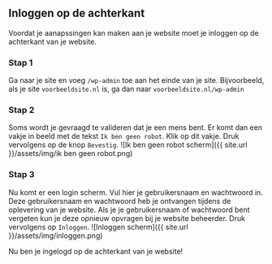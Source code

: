 ## Inloggen op de achterkant
Voordat je aanapssingen kan maken aan je website moet je inloggen op de achterkant van je website.

### Stap 1
Ga naar je site en voeg `/wp-admin` toe aan het einde van je site. Bijvoorbeeld, als je site `voorbeeldsite.nl` is, ga dan naar `voorbeeldsite.nl/wp-admin`

### Stap 2
Soms wordt je gevraagd te valideren dat je een mens bent. Er komt dan een vakje in beeld met de tekst `Ik ben geen robot`. Klik op dit vakje. Druk vervolgens op de knop `Bevestig`.
![Ik ben geen robot scherm]({{ site.url }}/assets/img/ik ben geen robot.png)

### Stap 3
Nu komt er een login scherm. Vul hier je gebruikersnaam en wachtwoord in. Deze gebruikersnaam en wachtwoord heb je ontvangen tijdens de oplevering van je website. Als je je gebruikersnaam of wachtwoord bent vergeten kun je deze opnieuw opvragen bij je website beheerder. Druk vervolgens op `Inloggen`.
![Inloggen scherm]({{ site.url }}/assets/img/inloggen.png)


Nu ben je ingelogd op de achterkant van je website!
